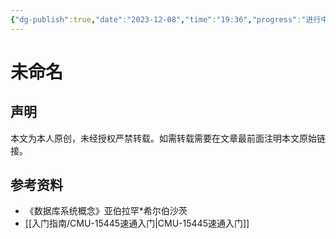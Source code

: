 ```yaml
---
{"dg-publish":true,"date":"2023-12-08","time":"19:36","progress":"进行中","tags":["数据库","入门指南"],"permalink":"/入门指南/数据库入门指南/","dgPassFrontmatter":true}
---
```



# 未命名


## 声明

本文为本人原创，未经授权严禁转载。如需转载需要在文章最前面注明本文原始链接。


## 参考资料
* 《数据库系统概念》亚伯拉罕*希尔伯沙茨
* [[入门指南/CMU-15445速通入门\|CMU-15445速通入门]]

